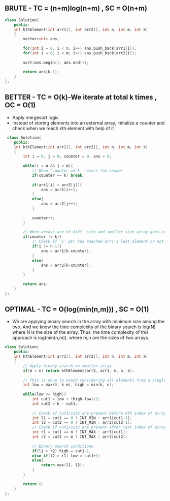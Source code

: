 ## BRUTE - TC = (n+m)log(n+m) , SC = O(n+m)

```cpp
class Solution{
    public:
    int kthElement(int arr1[], int arr2[], int n, int m, int k)
    {
        vector<int> ans;
        
        for(int i = 0; i < n; i++) ans.push_back(arr1[i]);
        for(int i = 0; i < m; i++) ans.push_back(arr2[i]);
        
        sort(ans.begin(), ans.end());
        
        return ans[k-1];
    }
};
```

## BETTER - TC = O(k)-We iterate at total k times  ,  OC = O(1) 

- Apply mergesort logic
- Instead of storing elements into an external array, initialize a counter and check when we reach kth element with help of it

```cpp
 class Solution{
    public:
    int kthElement(int arr1[], int arr2[], int n, int m, int k)
    {
        int i = 0, j = 0, counter = 0, ans = 0;
        
        while(i < n && j < m){
            // When 'counter == k' return the answer
            if(counter == k) break;
            
            if(arr1[i] < arr2[j]){
                ans = arr1[i++];
            }
            else{
                ans = arr2[j++];
            }
            
            counter++;
        }
        
        // When arrays are of diff. size and smaller size array gets exhausted early
        if(counter != k){
            // Check if 'i' ptr has reached arr1's last element or not
            if(i != n-1){
                ans = arr1[k-counter];
            }
            else{
                ans = arr2[k-counter];
            }
        }
        
        return ans;
    }
};
```

## OPTIMAL - TC = O(log(min(n,m))) , SC = O(1)

- We are applying binary search in the array with minimum size among the two. And we know the time complexity of the binary search is log(N) where N is the size of the array. Thus, the time complexity of this approach is log(min(n,m)), where m,n are the sizes of two arrays.

```cpp
class Solution{
    public:
    int kthElement(int arr1[], int arr2[], int n, int m, int k)
    {
        // Apply binary search on smaller array
        if(m < n) return kthElement(arr2, arr1, m, n, k);
        
        // This is done to avoid considering all elements from a single array only
        int low = max(0, k-m), high = min(k, n);
        
        while(low <= high){
            int cut1 = low + (high-low)/2;
            int cut2 = k - cut1;
            
            // Check if cut1/cut2 are present before 0th index of arrays
            int l1 = cut1 == 0 ? INT_MIN : arr1[cut1-1];
            int l2 = cut2 == 0 ? INT_MIN : arr2[cut2-1];
            // Check if cut1/cut2 are present after last index of arrays
            int r1 = cut1 == n ? INT_MAX : arr1[cut1];
            int r2 = cut2 == m ? INT_MAX : arr2[cut2];
            
            // Binary search conditions
            if(l1 > r2) high = cut1-1;
            else if(l2 > r1) low = cut1+1;
            else{
                return max(l1, l2);
            }
        }
        
        return 0;
    }
};
```
